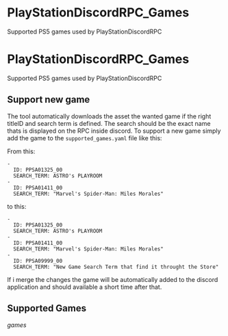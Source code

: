 # PlayStationDiscordRPC_Games
Supported PS5 games used by PlayStationDiscordRPC

# PlayStationDiscordRPC_Games
Supported PS5 games used by PlayStationDiscordRPC 


## Support new game

The tool automatically downloads the asset the wanted game if the right titleID and search term is defined. The search should be the exact name thats is displayed on the RPC inside discord.
To support a new game simply add the game to the `supported_games.yaml` file like this:

From this:
```
-
  ID: PPSA01325_00
  SEARCH_TERM: ASTRO's PLAYROOM
-
  ID: PPSA01411_00
  SEARCH_TERM: "Marvel's Spider-Man: Miles Morales"
```

to this:

```
-
  ID: PPSA01325_00
  SEARCH_TERM: ASTRO's PLAYROOM
-
  ID: PPSA01411_00
  SEARCH_TERM: "Marvel's Spider-Man: Miles Morales"
-
  ID: PPSA09999_00
  SEARCH_TERM: "New Game Search Term that find it throught the Store"

```

If i merge the changes the game will be automatically added to the discord application and should available a short time after that.

## Supported Games

*games*

